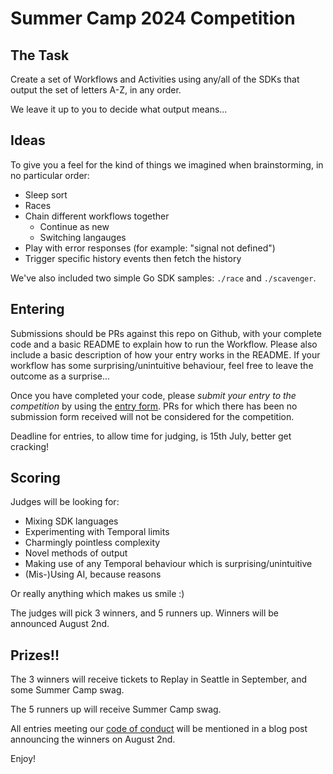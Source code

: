 # Summer Camp 2024 Competition

## The Task

Create a set of Workflows and Activities using any/all of the SDKs that output the set of letters A-Z, in any order.

We leave it up to you to decide what output means...

## Ideas

To give you a feel for the kind of things we imagined when brainstorming, in no particular order:

- Sleep sort
- Races
- Chain different workflows together
    - Continue as new
    - Switching langauges
- Play with error responses (for example: "signal not defined")
- Trigger specific history events then fetch the history

We've also included two simple Go SDK samples: `./race` and `./scavenger`.

## Entering

Submissions should be PRs against this repo on Github, with your complete code and a basic README to explain how to run the Workflow. Please also include a basic description of how your entry works in the README. If your workflow has some surprising/unintuitive behaviour, feel free to leave the outcome as a surprise...

Once you have completed your code, please *submit your entry to the competition* by using the [entry form](https://forms.gle/xRUADGVdnP99ffNA8). PRs for which there has been no submission form received will not be considered for the competition.

Deadline for entries, to allow time for judging, is 15th July, better get cracking!

## Scoring

Judges will be looking for:
- Mixing SDK languages
- Experimenting with Temporal limits
- Charmingly pointless complexity
- Novel methods of output
- Making use of any Temporal behaviour which is surprising/unintuitive
- (Mis-)Using AI, because reasons

Or really anything which makes us smile :)

The judges will pick 3 winners, and 5 runners up. Winners will be announced August 2nd.

## Prizes!!

The 3 winners will receive tickets to Replay in Seattle in September, and some Summer Camp swag.

The 5 runners up will receive Summer Camp swag.

All entries meeting our [code of conduct](https://temporal.io/code-of-conduct) will be mentioned in a blog post announcing the winners on August 2nd.

Enjoy!

